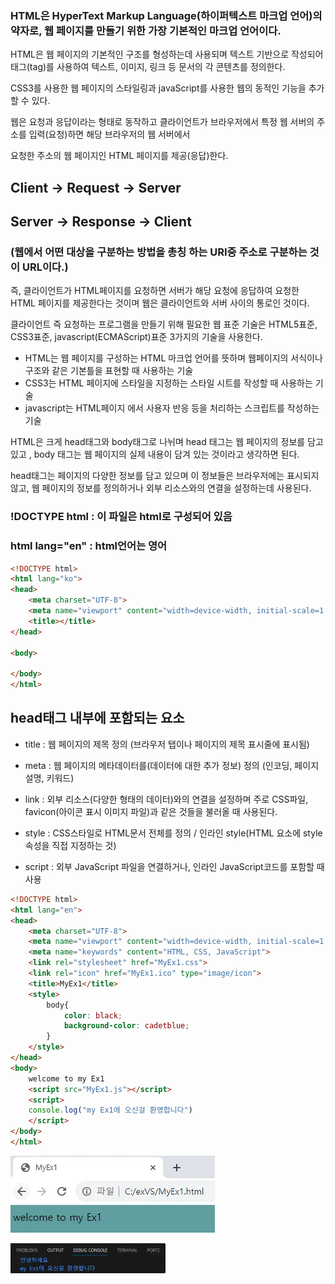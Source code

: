 ### HTML은 HyperText Markup Language(하이퍼텍스트 마크업 언어)의 약자로, 웹 페이지를 만들기 위한 가장 기본적인 마크업 언어이다. 

HTML은 웹 페이지의 기본적인 구조를 형성하는데 사용되며 텍스트 기반으로 작성되어 태그(tag)를 사용하여 텍스트, 이미지, 링크 등 문서의 각 콘텐츠를 정의한다. 

CSS3를 사용한 웹 페이지의 스타일링과 javaScript를 사용한 웹의 동적인 기능을 추가할 수 있다. 

웹은 요청과 응답이라는 형태로 동작하고 클라이언트가 브라우저에서 특정 웹 서버의 주소를 입력(요청)하면 해당 브라우저의 웹 서버에서 

요청한 주소의 웹 페이지인 HTML 페이지를 제공(응답)한다.

## Client → Request → Server

## Server → Response → Client

### (웹에서 어떤 대상을 구분하는 방법을 총칭 하는 URI중 주소로 구분하는 것이 URL이다.)

즉, 클라이언트가 HTML페이지를 요청하면 서버가 해당 요청에 응답하여 요청한 HTML 페이지를 제공한다는 것이며 웹은 클라이언트와 
서버 사이의 통로인 것이다.

클라이언트 즉 요청하는 프로그램을 만들기 위해 필요한 웹 표준 기술은 HTML5표준, CSS3표준, javascript(ECMAScript)표준 3가지의 기술을 사용한다.

 - HTML는 웹 페이지를 구성하는 HTML 마크업 언어를 뜻하며 웹페이지의 서식이나 구조와 같은 기본틀을 표현할 때 사용하는 기술
 - CSS3는 HTML 페이지에 스타일을 지정하는 스타일 시트를 작성할 때 사용하는 기술
 - javascript는 HTML페이지 에서 사용자 반응 등을 처리하는 스크립트를 작성하는 기술

HTML은 크게 head태그와 body태그로 나뉘며 head 태그는 웹 페이지의 정보를 담고 있고 , body 태그는 웹 페이지의 실제 내용이 담겨 있는 것이라고 생각하면 된다.

head태그는 페이지의 다양한 정보를 담고 있으며 이 정보들은 브라우저에는 표시되지 않고, 웹 페이지의 정보를 정의하거나 외부 리소스와의 연결을 설정하는데 사용된다.

### !DOCTYPE html : 이 파일은 html로 구성되어 있음

### html lang="en" :  html언어는 영어

```html
<!DOCTYPE html> 
<html lang="ko">
<head>
    <meta charset="UTF-8">
    <meta name="viewport" content="width=device-width, initial-scale=1.0">
    <title></title>
</head>

<body>
    
</body>
</html>
```

## head태그 내부에 포함되는 요소 

 - title : 
웹 페이지의 제목 정의 (브라우저 탭이나 페이지의 제목 표시줄에 표시됨)

 - meta : 
웹 페이지의 메타데이터를(데이터에 대한 추가 정보) 정의 (인코딩, 페이지 설명, 키워드)

 - link : 
외부 리소스(다양한 형태의 데이터)와의 연결을 설정하며 주로 CSS파일, favicon(아이콘 표시 이미지 파일)과 같은 것들을 불러올 때 사용된다.

 - style : 
CSS스타일로 HTML문서 전체를 정의  /  인라인 style(HTML 요소에 style 속성을 직접 지정하는 것)

 - script : 
외부 JavaScript 파일을 연결하거나, 인라인 JavaScript코드를 포함할 때 사용

```html
<!DOCTYPE html>
<html lang="en">
<head>
    <meta charset="UTF-8">
    <meta name="viewport" content="width=device-width, initial-scale=1.0">
    <meta name="keywords" content="HTML, CSS, JavaScript"> 
    <link rel="stylesheet" href="MyEx1.css">
    <link rel="icon" href="MyEx1.ico" type="image/icon">
    <title>MyEx1</title>
    <style>
        body{
            color: black;
            background-color: cadetblue;
        }
    </style>
</head>
<body>
    welcome to my Ex1
    <script src="MyEx1.js"></script>
    <script>
    console.log("my Ex1에 오신걸 환영합니다")
    </script>
</body>
</html>
```
<!--  -->
![alt text](./img/html.img/html.png)
<!--  -->

<!--  -->
![alt text](./img/html.img/console.png)
<!--  -->